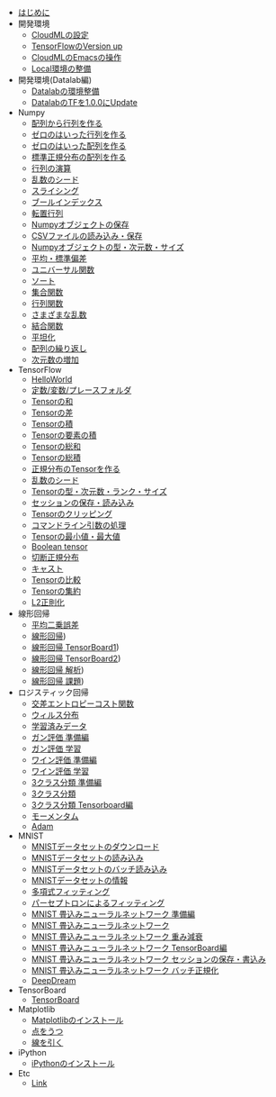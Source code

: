 
* [はじめに](README.md)
* 開発環境
	* [CloudMLの設定](cloudml.md)
    * [TensorFlowのVersion up](versionup.md)
    * [CloudMLのEmacsの操作](emacs.md)
    * [Local環境の整備](local.md)
* 開発環境(Datalab編)
    * [Datalabの環境整備](datalab.md)
    * [DatalabのTFを1.0.0にUpdate](datalab_update_tf1.md)
* Numpy
    * [配列から行列を作る](numpy_arrmat.md)
    * [ゼロのはいった行列を作る](numpy_zerotensor.md)
    * [ゼロのはいった配列を作る](numpy_zeroarray.md)
    * [標準正規分布の配列を作る](numpy_randn.md)
    * [行列の演算](numpy006.md)
    * [乱数のシード](numpy007.md)
    * [スライシング](numpy008.md)
    * [ブールインデックス](numpy009.md)
    * [転置行列](numpy010.md)
    * [Numpyオブジェクトの保存](numpy011.md)
    * [CSVファイルの読み込み・保存](numpy012.md)
    * [Numpyオブジェクトの型・次元数・サイズ](numpy013.md)
    * [平均・標準偏差](numpy014.md)
    * [ユニバーサル関数](numpy015.md)
    * [ソート](numpy_sort.md)
    * [集合関数](numpy_set_func.md)
    * [行列関数](numpy_matrix_func.md)
    * [さまざまな乱数](numpy_random.md)
    * [結合関数](numpy_concat.md)
    * [平坦化](numpy_flatten.md)
    * [配列の繰り返し](numpy_repeat.md)
    * [次元数の増加](numpy_newaxis.md)
* TensorFlow
    * [HelloWorld](tensorflow_hello.md)
    * [定数/変数/プレースフォルダ](tensorflow_placeholder.md)
    * [Tensorの和](tensorflow_add.md)
    * [Tensorの差](tensorflow_sub.md)
    * [Tensorの積](tensorflow_matmul.md)
    * [Tensorの要素の積](tensorflow_mul.md)
    * [Tensorの総和](tensorflow_sum.md)
    * [Tensorの総積](tensorflow_prod.md)
    * [正規分布のTensorを作る](tensorflow_normal.md)
    * [乱数のシード](tensorflow_random.md)
    * [Tensorの型・次元数・ランク・サイズ](tensorflow_type.md)
    * [セッションの保存・読み込み](tensorflow_session.md)
    * [Tensorのクリッピング](tensorflow_clip_by_value.md)
    * [コマンドライン引数の処理](tensorflow_flags.md)
    * [Tensorの最小値・最大値](tensorflow_argmin.md)
    * [Boolean tensor](tensorflow_boolean.md)
    * [切断正規分布](tensorflow_truncated_normal.md)
    * [キャスト](tensorflow_cast.md)
    * [Tensorの比較](tensorflow_comparison.md)
    * [Tensorの集約](tensorflow_pack.md)
    * [L2正則化](tensorflow_l2_norm.md)
* 線形回帰
    * [平均二乗誤差](tensorflow_mse.md)
    * [線形回帰](tensorflow_linear01.md))
    * [線形回帰 TensorBoard1](tensorflow_linear02.md))
    * [線形回帰 TensorBoard2](tensorflow_linear03.md))
    * [線形回帰 解析](tensorflow_linear04.md))
    * [線形回帰 課題](tensorflow_linear05.md))
* ロジスティック回帰
    * [交差エントロピーコスト関数](tensorflow_cross_entropy.md)
    * [ウィルス分布](tensorflow_logistic01.md)
    * [学習済みデータ](tensorflow_logistic02.md)
    * [ガン評価 準備編](tensorflow_logistic_cancer01.md)
    * [ガン評価 学習](tensorflow_logistic_cancer02.md)
    * [ワイン評価 準備編](tensorflow_logistic_wine01.md)
    * [ワイン評価 学習](tensorflow_logistic_wine02.md)
    * [3クラス分類 準備編](tensorflow_three_classification_first.md)
    * [3クラス分類](tensorflow_three_classification_last.md)
    * [3クラス分類 Tensorboard編](tensorflow_three_classification_tensorboard.md)
    * [モーメンタム](tensorflow_iris_momentum.md)
    * [Adam](tensorflow_iris_adam.md)
* MNIST
    * [MNISTデータセットのダウンロード](tensorflow_mnist_download.md)
    * [MNISTデータセットの読み込み](tensorflow_mnist_load.md)
    * [MNISTデータセットのバッチ読み込み](tensorflow_mnist_batch.md)
    * [MNISTデータセットの情報](tensorflow_mnist_info.md)
    * [多項式フィッティング](tensorflow_fitting.md)
    * [パーセプトロンによるフィッティング](tensorflow_perceptron_fitting.md)
    * [MNIST 畳込みニューラルネットワーク 準備編](tensorflow_cnn_mnist_01.md)
    * [MNIST 畳込みニューラルネットワーク](tensorflow_cnn_mnist_02.md)
    * [MNIST 畳込みニューラルネットワーク 重み減衰](tensorflow_cnn_mnist_03.md)
    * [MNIST 畳込みニューラルネットワーク TensorBoard編](tensorflow_cnn_mnist_04.md)
    * [MNIST 畳込みニューラルネットワーク セッションの保存・書込み](tensorflow_cnn_mnist_05.md)
    * [MNIST 畳込みニューラルネットワーク バッチ正規化](tensorflow_cnn_mnist_06.md)
    * [DeepDream](tensorflow_deep_dream.md)
* TensorBoard
    * [TensorBoard](tensorboard.md)
* Matplotlib
    * [Matplotlibのインストール](matplotlib.md)
    * [点をうつ](matplotlib_point.md)
    * [線を引く](matplotlib_line.md)
* iPython
    * [iPythonのインストール](ipython.md)
* Etc
    * [Link](link.md)


